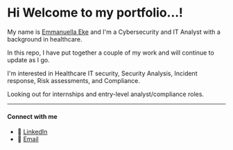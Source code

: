 # Hi Welcome to my portfolio...! 

My name is [Emmanuella Eke](https://github.com/CybertikElla) and I'm a Cybersecurity and IT Analyst with a background in healthcare. 

In this repo, I have put together a couple of my work and will continue to update as I go.

I'm interested in Healthcare IT security, Security Analysis, Incident response, Risk assessments, and Compliance.

Looking out for internships and entry-level analyst/compliance roles.

---

#### Connect with me 
- 💼 [LinkedIn](https://www.linkedin.com/in/emmanuella-eke-c)  
- 📧 [Email](mailto:pharm.ella.eke@gmail.com)
